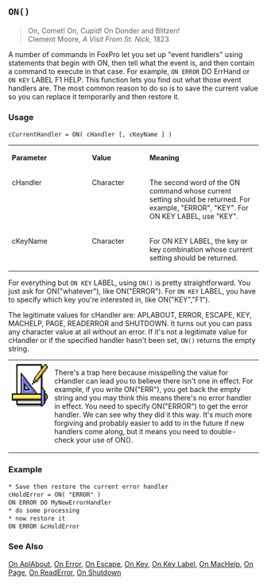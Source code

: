 ## `ON()`

>On, Comet! On, Cupid! On Donder and Blitzen!<br>
 Clement Moore, *A Visit From St. Nick*, 1823

A number of commands in FoxPro let you set up "event handlers" using statements that begin with ON, then tell what the event is, and then contain a command to execute in that case. For example, `ON ERROR` DO ErrHand or `ON KEY` LABEL F1 HELP. This function lets you find out what those event handlers are. The most common reason to do so is to save the current value so you can replace it temporarily and then restore it.

### Usage

```foxpro
cCurrentHandler = ON( cHandler [, cKeyName ] )
```
<table>
<tr>
  <td width="32%" valign="top">
  <p><b>Parameter</b></p>
  </td>
  <td width="23%" valign="top">
  <p><b>Value</b></p>
  </td>
  <td width="45%" valign="top">
  <p><b>Meaning</b></p>
  </td>
 </tr>
<tr>
  <td width="32%" valign="top">
  <p>cHandler</p>
  </td>
  <td width="23%" valign="top">
  <p>Character</p>
  </td>
  <td width="45%" valign="top">
  <p>The second word of the ON command whose current setting should be returned. For example, &quot;ERROR&quot;, &quot;KEY&quot;. For ON KEY LABEL, use &quot;KEY&quot;.</p>
  </td>
 </tr>
<tr>
  <td width="32%" valign="top">
  <p>cKeyName</p>
  </td>
  <td width="23%" valign="top">
  <p>Character</p>
  </td>
  <td width="45%" valign="top">
  <p>For ON KEY LABEL, the key or key combination whose current setting should be returned.</p>
  </td>
 </tr>
</table>

For everything but `ON KEY` LABEL, using `ON()` is pretty straightforward. You just ask for ON("whatever"), like ON("ERROR"). For `ON KEY` LABEL, you have to specify which key you're interested in, like ON("KEY","F1").

The legitimate values for cHandler are: APLABOUT, ERROR, ESCAPE, KEY, MACHELP, PAGE, READERROR and SHUTDOWN. It turns out you can pass any character value at all without an error. If it's not a legitimate value for cHandler or if the specified handler hasn't been set, `ON()` returns the empty string. 

<table>
<tr>
  <td width="17%" valign="top">
<img width="94" height="94" src="design.gif">
  </td>
  <td width="83%">
  <p>There's a trap here because misspelling the value for cHandler can lead you to believe there isn't one in effect. For example, if you write ON(&quot;ERR&quot;), you get back the empty string and you may think this means there's no error handler in effect. You need to specify ON(&quot;ERROR&quot;) to get the error handler. We can see why they did it this way. It's much more forgiving and probably easier to add to in the future if new handlers come along, but it means you need to double-check your use of ON().</p>
  </td>
 </tr>
</table>

### Example

```foxpro
* Save then restore the current error handler
cHoldError = ON( "ERROR" )
ON ERROR DO MyNewErrorHandler
* do some processing
* now restore it
ON ERROR &cHoldError
```
### See Also

[On AplAbout](s4g393.md), [On Error](s4g099.md), [On Escape](s4g099.md), [On Key](s4g100.md), [On Key Label](s4g100.md), [On MacHelp](s4g393.md), [On Page](s4g237.md), [On ReadError](s4g099.md), [On Shutdown](s4g101.md)